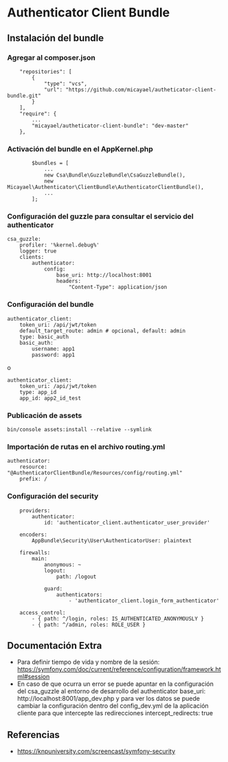 Authenticator Client Bundle
===========================

Instalación del bundle
----------------------

### Agregar al composer.json
~~~
    "repositories": [
        {
            "type": "vcs",
            "url": "https://github.com/micayael/autheticator-client-bundle.git"
        }
    ],
    "require": {
        ...
        "micayael/autheticator-client-bundle": "dev-master"
    },
~~~

### Activación del bundle en el AppKernel.php

~~~
        $bundles = [
            ...
            new Csa\Bundle\GuzzleBundle\CsaGuzzleBundle(),
            new Micayael\Authenticator\ClientBundle\AuthenticatorClientBundle(),
            ...
        ];
~~~

### Configuración del guzzle para consultar el servicio del authenticator

~~~
csa_guzzle:
    profiler: '%kernel.debug%'
    logger: true
    clients:
        authenticator:
            config:
                base_uri: http://localhost:8001
                headers:
                    "Content-Type": application/json
~~~

### Configuración del bundle

~~~
authenticator_client:
    token_uri: /api/jwt/token
    default_target_route: admin # opcional, default: admin
    type: basic_auth
    basic_auth:
        username: app1
        password: app1
~~~

o

~~~
authenticator_client:
    token_uri: /api/jwt/token
    type: app_id
    app_id: app2_id_test
~~~

### Publicación de assets

~~~
bin/console assets:install --relative --symlink
~~~

### Importación de rutas en el archivo routing.yml

~~~
authenticator:
    resource: "@AuthenticatorClientBundle/Resources/config/routing.yml"
    prefix: /
~~~

### Configuración del security

~~~
    providers:
        authenticator:
            id: 'authenticator_client.authenticator_user_provider'

    encoders:
        AppBundle\Security\User\AuthenticatorUser: plaintext

    firewalls:
        main:
            anonymous: ~
            logout:
                path: /logout

            guard:
                authenticators:
                    - 'authenticator_client.login_form_authenticator'

    access_control:
        - { path: ^/login, roles: IS_AUTHENTICATED_ANONYMOUSLY }
        - { path: ^/admin, roles: ROLE_USER }
~~~

Documentación Extra
-------------------

- Para definir tiempo de vida y nombre de la sesión:  https://symfony.com/doc/current/reference/configuration/framework.html#session
- En caso de que ocurra un error se puede apuntar en la configuración del
csa_guzzle al entorno de desarrollo del authenticator
base_uri: http://localhost:8001/app_dev.php y para ver los datos se puede cambiar la
configuración dentro del config_dev.yml de la aplicación cliente para que intercepte
las redirecciones intercept_redirects: true

Referencias
-----------

- https://knpuniversity.com/screencast/symfony-security